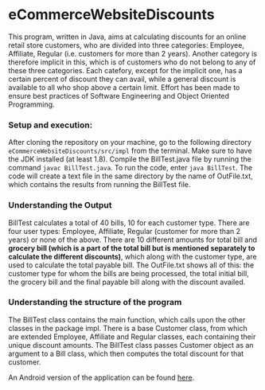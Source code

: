 # eCommerceWebsiteDiscounts

This program, written in Java, aims at calculating discounts for an online retail store customers, who are divided into three categories: Employee, Affiliate, Regular (i.e. customers for more than 2 years). Another category is therefore implicit in this, which is of customers who do not belong to any of these three categories. Each catefory, except for the implicit one, has a certain percent of discount they can avail, while a general discount is available to all who shop above a certain limit. Effort has been made to ensure best practices of Software Engineering and Object Oriented Programming.

### Setup and execution:  

After cloning the repository on your machine, go to the following directory ```eCommerceWebsiteDiscounts/src/impl``` from the terminal. Make sure to have the JDK installed (at least 1.8). Compile the BillTest.java file by running the command ```javac BillTest.java```. To run the code, enter ```java BillTest```. The code will create a text file in the same directory by the name of OutFile.txt, which contains the results from running the BillTest file.

### Understanding the Output

BillTest calculates a total of 40 bills, 10 for each customer type. There are four user types: Employee, Affiliate, Regular (customer for more than 2 years) or none of the above. There are 10 different amounts for total bill and **grocery bill (which is a part of the total bill but is mentioned separately to calculate the different discounts)**, which along with the customer type, are used to calculate the total payable bill. The OutFile.txt shows all of this: the customer type for whom the bills are being processed, the total initial bill, the grocery bill and the final payable bill along with the discount availed.  

### Understanding the structure of the program  

The BillTest class contains the main function, which calls upon the other classes in the package impl. There is a base Customer class, from which are extended Employee, Affiliate and Regular classes, each containing their unique discount amounts. The BillTest class passes Customer object as an argument to a Bill class, which then computes the total discount for that customer.  

An Android version of the application can be found [here](https://github.com/FaizanHZaidi/eCommerceWebsiteDiscountsApp/blob/master/README.md "eCommerceWebsiteDiscountsApp").
